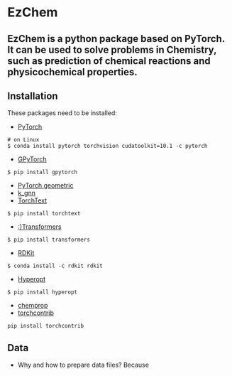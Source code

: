 EzChem
=====
## EzChem is a python package based on PyTorch. It can be used to solve problems in Chemistry, such as prediction of chemical reactions and physicochemical properties. 

## Installation
These packages need to be installed:
- [PyTorch](https://pytorch.org/)
```
# on Linux
$ conda install pytorch torchvision cudatoolkit=10.1 -c pytorch
```
- [GPyTorch](https://gpytorch.ai/)
```
$ pip install gpytorch
```
- [PyTorch geometric](https://pytorch-geometric.readthedocs.io/en/latest/notes/installation.html)
- [k_gnn](https://github.com/chrsmrrs/k-gnn)
- [TorchText](https://pytorch.org/text/)
```
$ pip install torchtext
```
- [:)Transformers](https://github.com/huggingface/transformers#installation)
```
$ pip install transformers
```
- [RDKit](https://www.rdkit.org/docs/GettingStartedInPython.html)
```
$ conda install -c rdkit rdkit
```
- [Hyperopt](https://github.com/hyperopt/hyperopt)
```
$ pip install hyperopt
```
- [chemprop](https://github.com/chemprop/chemprop#option-1-conda)
- [torchcontrib](https://pypi.org/project/torchcontrib/)
```
pip install torchcontrib
```

## Data 
- Why and how to prepare data files? 
Because 
